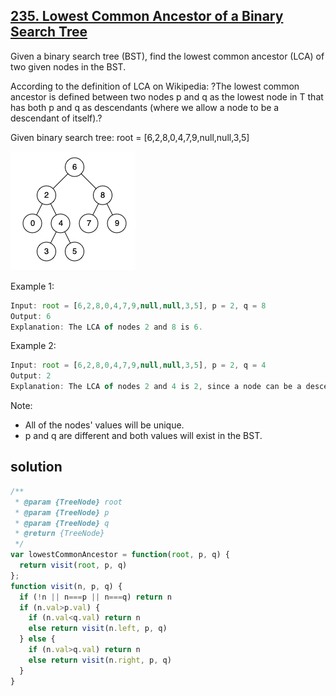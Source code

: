 ## [235. Lowest Common Ancestor of a Binary Search Tree](https://leetcode.com/problems/lowest-common-ancestor-of-a-binary-search-tree/)
Given a binary search tree (BST), find the lowest common ancestor (LCA) of two given nodes in the BST.

According to the definition of LCA on Wikipedia: ?The lowest common ancestor is defined between two nodes p and q as the lowest node in T that has both p and q as descendants (where we allow a node to be a descendant of itself).?

Given binary search tree:  root = [6,2,8,0,4,7,9,null,null,3,5]

![235](../../assets/img/leetcode-235-tree.png)

Example 1:
```js
Input: root = [6,2,8,0,4,7,9,null,null,3,5], p = 2, q = 8
Output: 6
Explanation: The LCA of nodes 2 and 8 is 6.
```
Example 2:
```js
Input: root = [6,2,8,0,4,7,9,null,null,3,5], p = 2, q = 4
Output: 2
Explanation: The LCA of nodes 2 and 4 is 2, since a node can be a descendant of itself according to the LCA definition.
```
Note:

- All of the nodes' values will be unique.
- p and q are different and both values will exist in the BST.

## solution

```js
/**
 * @param {TreeNode} root
 * @param {TreeNode} p
 * @param {TreeNode} q
 * @return {TreeNode}
 */
var lowestCommonAncestor = function(root, p, q) {
  return visit(root, p, q)
};
function visit(n, p, q) {
  if (!n || n===p || n===q) return n
  if (n.val>p.val) {
    if (n.val<q.val) return n
    else return visit(n.left, p, q)
  } else {
    if (n.val>q.val) return n
    else return visit(n.right, p, q)
  }
}
```
